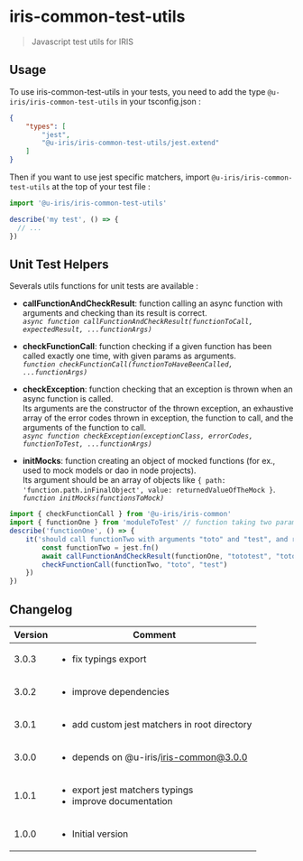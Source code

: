 # iris-common-test-utils
> Javascript test utils for IRIS

## Usage
To use iris-common-test-utils in your tests, you need to add the type `@u-iris/iris-common-test-utils` in your tsconfig.json :
```json
{
    "types": [
        "jest",
        "@u-iris/iris-common-test-utils/jest.extend"
    ]
}
```

Then if you want to use jest specific matchers, import `@u-iris/iris-common-test-utils` at the top of your test file :
```js
import '@u-iris/iris-common-test-utils'

describe('my test', () => {
  // ...
})

```

## Unit Test Helpers

Severals utils functions for unit tests are available :

- **callFunctionAndCheckResult**: function calling an async function with arguments and checking than its result is correct.  
  _`async function callFunctionAndCheckResult(functionToCall, expectedResult, ...functionArgs)`_

- **checkFunctionCall**: function checking if a given function has been called exactly one time, with given params as arguments.  
  _`function checkFunctionCall(functionToHaveBeenCalled, ...functionArgs)`_

- **checkException**: function checking that an exception is thrown when an async function is called.  
  Its arguments are the constructor of the thrown exception, an exhaustive array of the error codes thrown in exception, the function to call, and the arguments of the function to call.  
  _`async function checkException(exceptionClass, errorCodes, functionToTest, ...functionArgs)`_

- **initMocks**: function creating an object of mocked functions (for ex., used to mock models or dao in node projects).  
  Its argument should be an array of objects like `{ path: 'function.path.inFinalObject', value: returnedValueOfTheMock }`.  
  _`function initMocks(functionsToMock)`_

```js
import { checkFunctionCall } from '@u-iris/iris-common'
import { functionOne } from 'moduleToTest' // function taking two parameters
describe('functionOne', () => {
    it('should call functionTwo with arguments "toto" and "test", and return "tototest", when called with the parameter "toto" and "test"', async () => {
        const functionTwo = jest.fn()
        await callFunctionAndCheckResult(functionOne, "tototest", "toto", "test")
        checkFunctionCall(functionTwo, "toto", "test")
    })
})
```

## Changelog
| Version | Comment |
|---|---|
| 3.0.3 | <ul><li>fix typings export</li></ul> |
| 3.0.2 | <ul><li>improve dependencies</li></ul> |
| 3.0.1 | <ul><li>add custom jest matchers in root directory</li></ul> |
| 3.0.0 | <ul><li>depends on @u-iris/iris-common@3.0.0</li></ul> |
| 1.0.1 | <ul><li>export jest matchers typings</li><li>improve documentation</li></ul> |
| 1.0.0 | <ul><li>Initial version</li></ul> |

